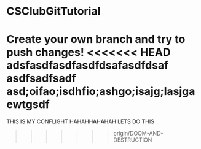 # CSClubGitTutorial
Create your own branch and try to push changes!
<<<<<<< HEAD
adsfasdfasdfasdfdsafasdfdsaf
asdfsadfsadf
asd;oifao;isdhfio;ashgo;isajg;lasjgaewtgsdf
=======


THIS IS MY CONFLIGHT HAHAHHAHAHAH LETS DO THIS
>>>>>>> origin/DOOM-AND-DESTRUCTION

